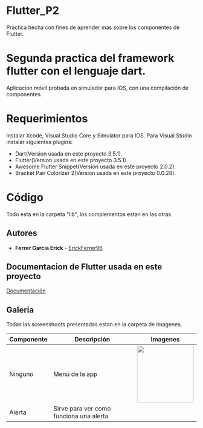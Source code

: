 # Flutter_P2
Practica hecha con fines de aprender más sobre los componentes de Flutter.

# Segunda practica del framework flutter con el lenguaje dart.

Aplicacion móvil probada en simulador para IOS, con una compilación de componentes.

# Requerimientos 

Instalar Xcode, Visual Studio Core y Simulator para IOS.
Para Visual Studio instalar siguientes plugins:
* Dart(Version usada en este proyecto 3.5.1).
* Flutter(Version usada en este proyecto 3.5.1).
* Awesome Flutter Snippet(Version usada en este proyecto 2.0.2).
* Bracket Pair Colorizer 2(Version usada en este proyecto 0.0.28).

# Código 

Todo esta en la carpeta "lib", los complementos estan en las otras.

## Autores 

* **Ferrer Garcia Erick** - [ErickFerrer96](https://github.com/ErickFerrer96)

## Documentacion de Flutter usada en este proyecto

[Documentación](https://flutter.dev/docs)

## Galeria

Todas las screenshoots presentadas estan en la carpeta de Imagenes.

| Componente | Descripción | Imagenes |
| --- | --- | --- |
| Ninguno | Menú de la app | <img src="Imágenes/1.png" width=150 heigth="300"> |
| Alerta |  Sirve para ver como funciona una alerta ||<img src="Imágenes/2.png" width=150 heigth="300">|<img src="Imágenes/3.png" width=150 heigth="300">|| 
